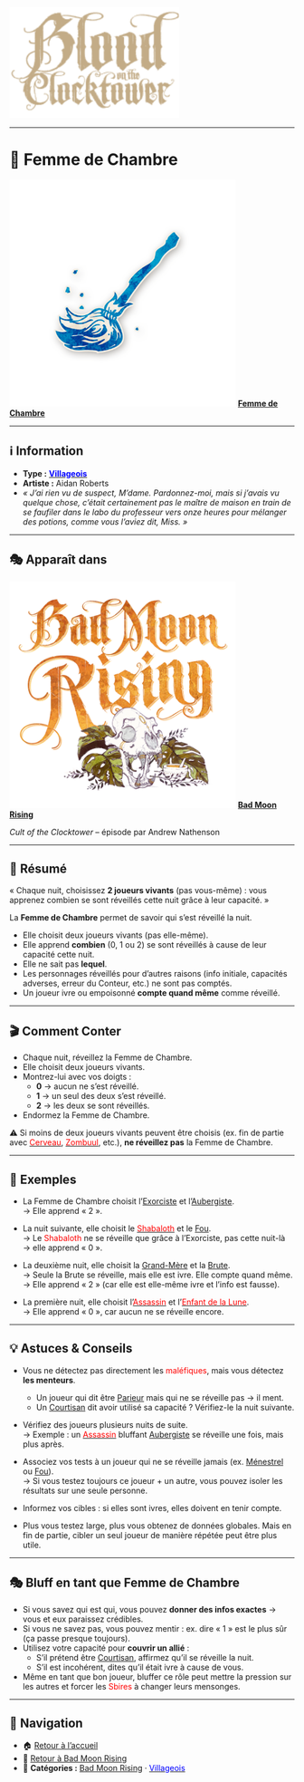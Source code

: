 <p align="left">
  <a href="/botc-fr-bambi/">
    <img src="../images/logo.png" alt="Accueil BotC FR" width="300">
  </a>
</p>

---

# 🧹 Femme de Chambre  

[<img src="../images/Icon_chambermaid.png" alt="Femme de Chambre" width="400">](femmedecha.md) [**Femme de Chambre**](../bmr_roles/femmedecha.md)

---

## ℹ️ Information  

- **Type :** [<span style="color:blue">**Villageois**</span>](../villageois.md)  
- **Artiste :** Aidan Roberts  
- *« J’ai rien vu de suspect, M’dame. Pardonnez-moi, mais si j’avais vu quelque chose, c’était certainement pas le maître de maison en train de se faufiler dans le labo du professeur vers onze heures pour mélanger des potions, comme vous l’aviez dit, Miss. »*  

---

## 🎭 Apparaît dans  

[<img src="../images/Logo_bad_moon_rising-1.png" alt="Bad Moon Rising" width="400">](../bmr.md) [**Bad Moon Rising**](../bmr.md)  

*Cult of the Clocktower* – épisode par Andrew Nathenson  

---

## 📖 Résumé  

« Chaque nuit, choisissez **2 joueurs vivants** (pas vous-même) : vous apprenez combien se sont réveillés cette nuit grâce à leur capacité. »  

La **Femme de Chambre** permet de savoir qui s’est réveillé la nuit.  

- Elle choisit deux joueurs vivants (pas elle-même).  
- Elle apprend **combien** (0, 1 ou 2) se sont réveillés à cause de leur capacité cette nuit.  
- Elle ne sait pas **lequel**.  
- Les personnages réveillés pour d’autres raisons (info initiale, capacités adverses, erreur du Conteur, etc.) ne sont pas comptés.  
- Un joueur ivre ou empoisonné **compte quand même** comme réveillé.  

---

## 🎬 Comment Conter  

- Chaque nuit, réveillez la Femme de Chambre.  
- Elle choisit deux joueurs vivants.  
- Montrez-lui avec vos doigts :  
  - **0** → aucun ne s’est réveillé.  
  - **1** → un seul des deux s’est réveillé.  
  - **2** → les deux se sont réveillés.  
- Endormez la Femme de Chambre.  

⚠️ Si moins de deux joueurs vivants peuvent être choisis (ex. fin de partie avec [<span style="color:red">Cerveau</span>](cerveau.md), [<span style="color:red">Zombuul</span>](zombuul.md), etc.), **ne réveillez pas** la Femme de Chambre.  

---

## 🧾 Exemples  

- La Femme de Chambre choisit l’[Exorciste](exorciste.md) et l’[Aubergiste](aubergiste.md).  
  → Elle apprend « 2 ».  

- La nuit suivante, elle choisit le [<span style="color:red">Shabaloth</span>](shabaloth.md) et le [Fou](fou.md).  
  → Le <span style="color:red">Shabaloth</span> ne se réveille que grâce à l’Exorciste, pas cette nuit-là → elle apprend « 0 ».  

- La deuxième nuit, elle choisit la [Grand-Mère](grandmere.md) et la [Brute](brute.md).  
  → Seule la Brute se réveille, mais elle est ivre. Elle compte quand même.  
  → Elle apprend « 2 » (car elle est elle-même ivre et l’info est fausse).  

- La première nuit, elle choisit l’[<span style="color:red">Assassin</span>](assassin.md) et l’[<span style="color:red">Enfant de la Lune</span>](enfantdelalune.md).  
  → Elle apprend « 0 », car aucun ne se réveille encore.  

---

## 💡 Astuces & Conseils  

- Vous ne détectez pas directement les <span style="color:red">maléfiques</span>, mais vous détectez **les menteurs**.  
  - Un joueur qui dit être [Parieur](parieur.md) mais qui ne se réveille pas → il ment.  
  - Un [Courtisan](courtisan.md) dit avoir utilisé sa capacité ? Vérifiez-le la nuit suivante.  

- Vérifiez des joueurs plusieurs nuits de suite.  
  → Exemple : un [<span style="color:red">Assassin</span>](assassin.md) bluffant [Aubergiste](aubergiste.md) se réveille une fois, mais plus après.  

- Associez vos tests à un joueur qui ne se réveille jamais (ex. [Ménestrel](menestrel.md) ou [Fou](fou.md)).  
  → Si vous testez toujours ce joueur + un autre, vous pouvez isoler les résultats sur une seule personne.  

- Informez vos cibles : si elles sont ivres, elles doivent en tenir compte.  

- Plus vous testez large, plus vous obtenez de données globales. Mais en fin de partie, cibler un seul joueur de manière répétée peut être plus utile.  

---

## 🎭 Bluff en tant que Femme de Chambre  

- Si vous savez qui est qui, vous pouvez **donner des infos exactes** → vous et eux paraissez crédibles.  
- Si vous ne savez pas, vous pouvez mentir : ex. dire « 1 » est le plus sûr (ça passe presque toujours).  
- Utilisez votre capacité pour **couvrir un allié** :  
  - S’il prétend être [Courtisan](courtisan.md), affirmez qu’il se réveille la nuit.  
  - S’il est incohérent, dites qu’il était ivre à cause de vous.  
- Même en tant que bon joueur, bluffer ce rôle peut mettre la pression sur les autres et forcer les <span style="color:red">Sbires</span> à changer leurs mensonges.  

---

## 📂 Navigation  

- 🏠 [Retour à l’accueil](../README.md)    
- 🌙 [Retour à Bad Moon Rising](../bmr.md)  
- 📂 **Catégories :** [Bad Moon Rising](../bmr.md) · [<span style="color:blue">Villageois</span>](../villageois.md)  
